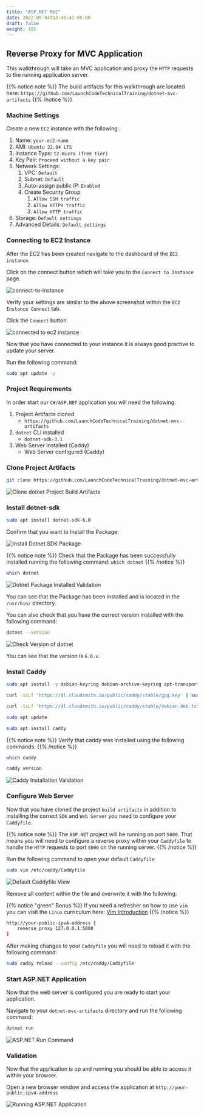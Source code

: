 ```yaml
---
title: "ASP.NET MVC"
date: 2022-05-04T13:45:41-05:00
draft: false
weight: 105
---
```


## Reverse Proxy for MVC Application

This walkthrough will take an MVC application and proxy the `HTTP` requests to the running application server.

{{% notice note %}}
The build artifacts for this walkthrough are located here:
`https://github.com/LaunchCodeTechnicalTraining/dotnet-mvc-artifacts`
{{% /notice %}}

### Machine Settings

Create a new `EC2` instance with the following:
1. Name: `your-ec2-name`
1. AMI: `Ubuntu 22.04 LTS`
1. Instance Type: `t2-micro (free tier)`
1. Key Pair: `Proceed without a key pair`
1. Network Settings:
    1. VPC: `Default`
    1. Subnet: `Default`
    1. Auto-assign public IP: `Enabled`
    1. Create Security Group
        1. `Allow SSH traffic`
        1. `Allow HTTPs traffic`
        1. `Allow HTTP traffic`
1. Storage: `Default settings`
1. Advanced Details: `Default settings`

### Connecting to EC2 Instance

After the EC2 has been created navigate to the dashboard of the `EC2 instance`.

Click on the connect button which will take you to the `Connect to Instance` page.

![connect-to-instance](pictures/connect-to-instance.png?classes=border)

Verify your settings are similar to the above screenshot within the `EC2 Instance Connect` tab.

Click the `Connect` button.

![connected to ec2 instance](pictures/connected-to-instance-view.png?classes=border)

Now that you have connected to your instance it is always good practive to update your server.

Run the following command:

```bash
sudo apt update -y
```

### Project Requirements

In order start our `C#/ASP.NET` application you will need the following:
1. Project Artifacts cloned
    - `https://github.com/LaunchCodeTechnicalTraining/dotnet-mvc-artifacts`
1. `dotnet` CLI installed
    - `dotnet-sdk-3.1`
1. Web Server Installed (Caddy)
    - Web Server configured (Caddy)

### Clone Project Artifacts

```bash
git clone https://github.com/LaunchCodeTechnicalTraining/dotnet-mvc-artifacts
```

![Clone dotnet Project Build Artifacts](pictures/clone-dotnet-artifacts.png?classes=border)

### Install dotnet-sdk

```bash
sudo apt install dotnet-sdk-6.0
```

Confirm that you want to Install the Package:

![Install Dotnet SDK Package](pictures/apt-install-dotnet-Y.png?classes=border)

{{% notice note %}}
Check that the Package has been successfully installed running the following command: `which dotnet`
{{% /notice %}}

```bash
which dotnet
```
![Dotnet Package Installed Validation](pictures/dotnet-installed-check.png?classes=border)

You can see that the Package has been installed and is located in the `/usr/bin/` directory.

You can also check that you have the correct version installed with the following command:

```bash
dotnet --version
```

![Check Version of dotnet](pictures/dotnet--version.png?classes=border)

You can see that the version is `6.0.x`.

### Install Caddy

```bash
sudo apt install -y debian-keyring debian-archive-keyring apt-transport-https
```

```bash
curl -1sLf 'https://dl.cloudsmith.io/public/caddy/stable/gpg.key' | sudo gpg --dearmor -o /usr/share/keyrings/caddy-stable-archive-keyring.gpg
```

```bash
curl -1sLf 'https://dl.cloudsmith.io/public/caddy/stable/debian.deb.txt' | sudo tee /etc/apt/sources.list.d/caddy-stable.list
```

```bash
sudo apt update
```

```bash
sudo apt install caddy
```

{{% notice note %}}
Verify that caddy was installed using the following commands:
{{% /notice %}}

```bash
which caddy
```

```bash
caddy version
```

![Caddy Installation Validation](pictures/caddy-install-validation.png?classes=border)

### Configure Web Server

Now that you have cloned the project `build artifacts` in addition to installing the correct `SDK` and `Web Server` you need to configure your `Caddyfile`.

{{% notice note %}}
The `ASP.NET` project will be running on port `5000`. That means you will need to configure a reverse proxy within your `Caddyfile` to handle the `HTTP` requests to port `5000` on the running server.
{{% /notice %}}

Run the following command to open your default `Caddyfile`:

```bash
sudo vim /etc/caddy/Caddyfile
```

![Default Caddyfile View](pictures/default-caddyfile.png?classes=border)

Remove all content within the file and overwrite it with the following:

{{% notice "green" Bonus %}}
If you need a refresher on how to use `vim` you can visit the `Linux` curriculum here: [Vim Introduction](https://launchcodetechnicaltraining.org/linux/userspace-applications/walkthrough/vim/)
{{% /notice %}}

```bash
http://your-public-ipv4-address {
    reverse_proxy 127.0.0.1:5000
}
```

After making changes to your `Caddyfile` you will need to reload it with the following command:

```bash
sudo caddy reload --config /etc/caddy/Caddyfile
```

### Start ASP.NET Application

Now that the web server is configured you are ready to start your application.

Navigate to your `dotnet-mvc-artifacts` directory and run the following command:

```bash
dotnet run
```

![ASP.NET Run Command](pictures/dotnet-run.png?classes=border)

### Validation

Now that the application is up and running you should be able to access it within your browser.

Open a new browser window and access the application at `http://your-public-ipv4-address`

![Running ASP.NET Application](pictures/running-dotnet-application.png?classes=border)